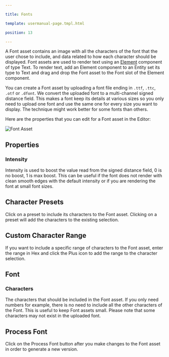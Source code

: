 ---
title: Fonts
template: usermanual-page.tmpl.html
position: 13
---

A Font asset contains an image with all the characters of the font that the user chose to include, and data related to how each character should be displayed. Font assets are used to render text using an [Element][1] component of type Text. To render text, add an Element component to an Entity set its type to Text and drag and drop the Font asset to the Font slot of the Element component.

You can create a Font asset by uploading a font file ending in `.ttf`, `.ttc`, `.otf` or `.dfont`. We convert the uploaded font to a multi-channel signed distance field. This makes a font keep its details at various sizes so you only need to upload one font and use the same one for every size you want to display. The technique might work better for some fonts than others.

Here are the properties that you can edit for a Font asset in the Editor:

![Font Asset][2]

## Properties

### Intensity

Intensity is used to boost the value read from the signed distance field, 0 is no boost, 1 is max boost. This can be useful if the font does not render with clean smooth edges with the default intensity or if you are rendering the font at small font sizes.

## Character Presets

Click on a preset to include its characters to the Font asset. Clicking on a preset will add the characters to the existing selection.

## Custom Character Range

If you want to include a specific range of characters to the Font asset, enter the range in Hex and click the Plus icon to add the range to the character selection.

## Font

### Characters

The characters that should be included in the Font asset. If you only need numbers for example, there is no need to include all the other characters of the Font. This is useful to keep Font assets small. Please note that some characters may not exist in the uploaded font.

## Process Font

Click on the Process Font button after you make changes to the Font asset in order to generate a new version.

[1]: /user-manual/packs/components/element/
[2]: /images/user-manual/assets/fonts/font.png

